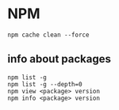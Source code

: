 # NPM

`npm cache clean --force`

## info about packages

`npm list -g`  
`npm list -g --depth=0`  
`npm view <package> version`  
`npm info <package> version`
